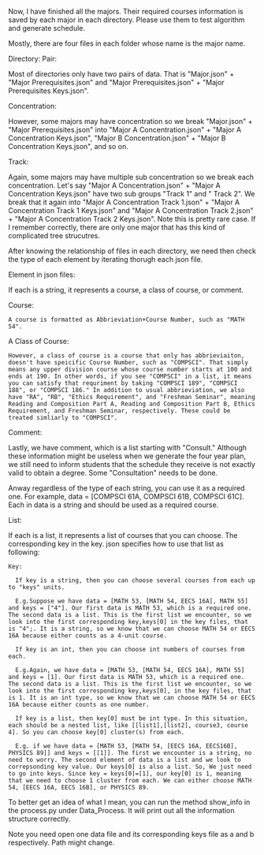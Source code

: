 Now, I have finished all the majors. Their required courses information is saved by each major in each directory. Please use them to test algorithm and generate schedule.

Mostly, there are four files in each folder whose name is the major name.

Directory:
  Pair:
  
  Most of directories only have two pairs of data. That is "Major.json" + "Major Prerequisites.json" and "Major Prerequisites.json" + "Major Prerequisites Keys.json". 

  Concentration:

  However, some majors may have concentration so we break "Major.json" + "Major Prerequisites.json" into "Major A Concentration.json" + "Major A Concentration Keys.json", "Major B Concentration.json" + "Major B Concentration Keys.json", and so on.
  
  Track:

  Again, some majors may have multiple sub concentration so we break each concentration. Let's say "Major A Concentration.json" + "Major A Concentration Keys.json" have two sub groups "Track 1" and " Track 2". We break that it again into "Major A Concentration Track 1.json" + "Major A Concentration Track 1 Keys.json" and "Major A Concentration Track 2.json" + "Major A Concentration Track 2 Keys.json". Note this is pretty rare case. If I remember correctly, there are only one major that has this kind of complicated tree strucutres.


After knowing the relationship of files in each directory, we need then check the type of each element by iterating thorugh each json file.

Element in json files:

  If each is a string, it represents a course, a class of course, or comment. 
  
  Course:

    A course is formatted as Abbrieviation+Course Number, such as "MATH 54". 

  A Class of Course:

    However, a class of course is a course that only has abbrieviaiton, doesn't have speicific Course Number, such as "COMPSCI". That simply means any upper division course whose course number starts at 100 and ends at 190. In other words, if you see "COMPSCI" in a list, it means you can satisfy that requriment by taking "COMPSCI 189", "COMPSCI 188", or "COMPSCI 186." In addition to usual abbrieviation, we also have "RA", "RB", "Ethics Requirement", and "Freshman Seminar", meaning Reading and Composition Part A, Reading and Composition Part B, Ethics Requirement, and Freshman Seminar, respectively. These could be treated simliarly to "COMPSCI".

  Comment:

  Lastly, we have comment, which is a list starting with "Consult." Although these information might be useless when we generate the four year plan, we still need to inform students that the schedule they receive is not exactly valid to obtain a degree. Some "Consultation" needs to be done. 

  Anway regardless of the type of each string, you can use it as a required one.
  For example, data = [COMPSCI 61A, COMPSCI 61B, COMPSCI 61C]. Each in data is a string and should be used as a required course.

  List:
  
  If each is a list, it represents a list of courses that you can choose. 
  The corresponding key in the key. json specifies how to use that list as following:

    Key:
     
      If key is a string, then you can choose several courses from each up to "keys" units.
  
      E.g.Suppose we have data = [MATH 53, [MATH 54, EECS 16A], MATH 55] and keys = ["4"]. Our first data is MATH 53, which is a required one. The second data is a list. This is the first list we encounter, so we look into the first corresponding key,keys[0] in the key files, that is "4";. It is a string, so we know that we can choose MATH 54 or EECS 16A because either counts as a 4-unit course.
    
      If key is an int, then you can choose int numbers of courses from each.
  
      E.g.Again, we have data = [MATH 53, [MATH 54, EECS 16A], MATH 55] and keys = [1]. Our first data is MATH 53, which is a required one. The second data is a list. This is the first list we encounter, so we look into the first corresponding key,keys[0], in the key files, that is 1. It is an int type, so we know that we can choose MATH 54 or EECS 16A because either counts as one number.
    
      If key is a list, then key[0] must be int type. In this situation, each should be a nested list, like [[list1],[list2], course3, course 4]. So you can choose key[0] cluster(s) from each. 
  
      E.g. if we have data = [MATH 53, [MATH 54, [EECS 16A, EECS16B], PHYSICS 89]] and keys = [[1]]. The first we encounter is a string, no need to worry. The second element of data is a list and we look to correpsonding key value. Our keys[0] is also a list. So, We just need to go into keys. Since key = keys[0]=[1], our key[0] is 1, meaning that we need to choose 1 cluster from each. We can either choose MATH 54, [EECS 16A, EECS 16B], or PHYSICS 89.

To better get an idea of what I mean, you can run the method show_info in the process.py under Data_Process. It will print out all the information structure correctly.

Note you need open one data file and its corresponding keys file as a and b respectively. Path might change.
